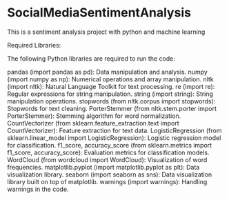 # SocialMediaSentimentAnalysis
This is a sentiment analysis project with python and machine learning

Required Libraries:

The following Python libraries are required to run the code:

pandas (import pandas as pd): Data manipulation and analysis.
numpy (import numpy as np): Numerical operations and array manipulation.
nltk (import nltk): Natural Language Toolkit for text processing.
re (import re): Regular expressions for string manipulation.
string (import string): String manipulation operations.
stopwords (from nltk.corpus import stopwords): Stopwords for text cleaning.
PorterStemmer (from nltk.stem.porter import PorterStemmer): Stemming algorithm for word normalization.
CountVectorizer (from sklearn.feature_extraction.text import CountVectorizer): Feature extraction for text data.
LogisticRegression (from sklearn.linear_model import LogisticRegression): Logistic regression model for classification.
f1_score, accuracy_score (from sklearn.metrics import f1_score, accuracy_score): Evaluation metrics for classification models.
WordCloud (from wordcloud import WordCloud): Visualization of word frequencies.
matplotlib.pyplot (import matplotlib.pyplot as plt): Data visualization library.
seaborn (import seaborn as sns): Data visualization library built on top of matplotlib.
warnings (import warnings): Handling warnings in the code.
